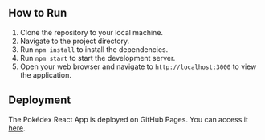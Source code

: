 ## How to Run

1. Clone the repository to your local machine.
2. Navigate to the project directory.
3. Run `npm install` to install the dependencies.
4. Run `npm start` to start the development server.
5. Open your web browser and navigate to `http://localhost:3000` to view the application.

## Deployment

The Pokédex React App is deployed on GitHub Pages. You can access it [here](https://jakubcerovsky.github.io/Pokedex/).
